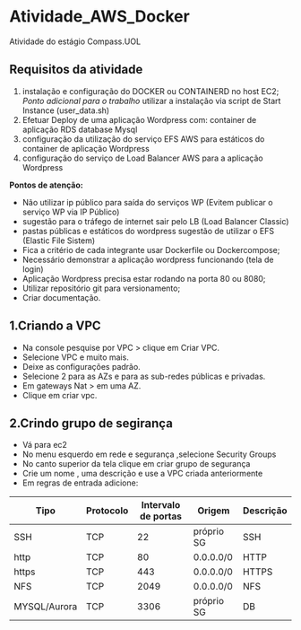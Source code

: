 # Atividade_AWS_Docker
Atividade do estágio Compass.UOL
## Requisitos da atividade
1. instalação e configuração do
DOCKER ou CONTAINERD no
host EC2;
_Ponto adicional para o trabalho_
utilizar a instalação via script de
Start Instance (user_data.sh)
2. Efetuar Deploy de uma aplicação
Wordpress com:
container de aplicação
RDS database Mysql
3. configuração da utilização do
serviço EFS AWS para estáticos
do container de aplicação
Wordpress
4. configuração do serviço de Load
Balancer AWS para a aplicação
Wordpress

**Pontos de atenção:**
- Não utilizar ip público
para saída do serviços
WP (Evitem publicar o
serviço WP via IP
Público)
- sugestão para o tráfego de
internet sair pelo LB
(Load Balancer Classic)
- pastas públicas e estáticos
do wordpress sugestão de
utilizar o EFS (Elastic
File Sistem)
- Fica a critério de cada
integrante usar Dockerfile
ou Dockercompose;
- Necessário demonstrar a
aplicação wordpress
funcionando (tela de
login)
- Aplicação Wordpress
precisa estar rodando na
porta 80 ou 8080;
- Utilizar repositório git
para versionamento;
- Criar documentação.
## 1.Criando a VPC
- Na console pesquise por VPC > clique em Criar VPC.
- Selecione VPC e muito mais.
- Deixe as configurações padrão.
- Selecione 2 para as AZs e para as sub-redes públicas e privadas.
- Em gateways Nat > em uma AZ.
- Clique em criar vpc.
## 2.Crindo grupo de segirança
- Vá para ec2
- No menu esquerdo em rede e segurança ,selecione Security Groups
- No canto superior da tela clique em criar grupo de segurança
- Crie um nome , uma descrição e use a VPC criada anteriormente
- Em regras de entrada adicione:

| Tipo              | Protocolo | Intervalo de portas | Origem     | Descrição |
|-------------------|-----------|----------------------|------------|-----------|
| SSH               | TCP       | 22                   | próprio SG | SSH       |
| http              | TCP       | 80                   | 0.0.0.0/0  | HTTP      |
| https             | TCP       | 443                  | 0.0.0.0/0  | HTTPS     |
| NFS               | TCP       | 2049                 | 0.0.0.0/0  | NFS       |
| MYSQL/Aurora      | TCP       | 3306                 | próprio SG | DB        |
  
